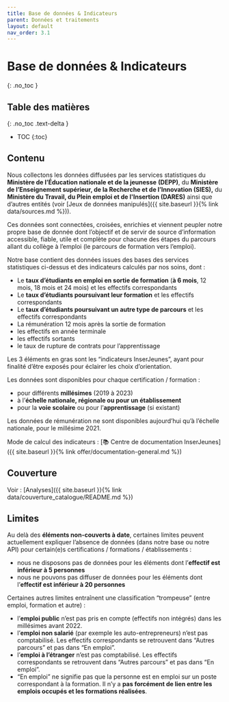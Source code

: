 ```yaml
---
title: Base de données & Indicateurs
parent: Données et traitements
layout: default
nav_order: 3.1
---
```


# Base de données & Indicateurs
{: .no_toc }

## Table des matières
{: .no_toc .text-delta }
- TOC
{:toc}

## Contenu

Nous collectons les données diffusées par les services statistiques du **Ministère de l’Éducation nationale et de la jeunesse** **(DEPP)**, du **Ministère de l’Enseignement supérieur, de la Recherche et de l’Innovation (SIES),** du **Ministère du Travail, du Plein emploi et de l'Insertion (DARES)** ainsi que d’autres entités (voir [Jeux de données manipulés]({{ site.baseurl }}{% link data/sources.md %})).

Ces données sont connectées, croisées, enrichies et viennent peupler notre propre base de donnée dont l’objectif et de servir de source d’information accessible, fiable, utile et complète pour chacune des étapes du parcours allant du collège à l’emploi (le parcours de formation vers l’emploi).

Notre base contient des données issues des bases des services statistiques ci-dessus et des indicateurs calculés par nos soins, dont : 

- Le **taux d’étudiants en emploi en sortie de formation** (**à 6 mois**, 12 mois, 18 mois et 24 mois) et les effectifs correspondants
- Le **taux d’étudiants poursuivant leur formation** et les effectifs correspondants
- Le **taux d’étudiants poursuivant un autre type de parcours** et les effectifs correspondants
- La rémunération 12 mois après la sortie de formation
- les effectifs en année terminale
- les effectifs sortants
- le taux de rupture de contrats pour l’apprentissage

Les 3 éléments en gras sont les “indicateurs InserJeunes”, ayant pour finalité d’être exposés pour éclairer les choix d’orientation.

Les données sont disponibles pour chaque certification / formation : 

- pour différents **millésimes** (2019 à 2023)
- à l’**échelle nationale, régionale ou pour un établissement**
- pour la **voie scolaire** ou pour l’**apprentissage** (si existant)

Les données de rémunération ne sont disponibles aujourd’hui qu’à l’échelle nationale, pour le millésime 2021.

Mode de calcul des indicateurs : [📚 Centre de documentation InserJeunes]({{ site.baseurl }}{% link offer/documentation-general.md %})

## Couverture

Voir : [Analyses]({{ site.baseurl }}{% link data/couverture_catalogue/README.md %})

## Limites

Au delà des **éléments non-couverts à date**, certaines limites peuvent actuellement expliquer l’absence de données (dans notre base ou notre API) pour certain(e)s certifications / formations / établissements : 

- nous ne disposons pas de données pour les éléments dont l’**effectif est inférieur à 5 personnes**
- nous ne pouvons pas diffuser de données pour les éléments dont l’**effectif est inférieur à 20 personnes**

Certaines autres limites entraînent une classification “trompeuse” (entre emploi, formation et autre) : 

- l’**emploi public** n’est pas pris en compte (effectifs non intégrés) dans les millésimes avant 2022.
- l’**emploi non salarié** (par exemple les auto-entrepreneurs) n’est pas comptabilisé. Les effectifs correspondants se retrouvent dans “Autres parcours” et pas dans “En emploi”.
- l’**emploi à l’étranger** n’est pas comptabilisé. Les effectifs correspondants se retrouvent dans “Autres parcours” et pas dans “En emploi”.
- “En emploi” ne signifie pas que la personne est en emploi sur un poste correspondant à la formation. Il n’y a **pas forcément de lien entre les emplois occupés et les formations réalisées**.